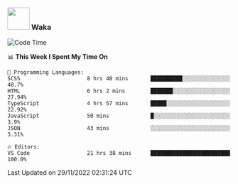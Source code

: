 ### <img src="https://media.giphy.com/media/VgCDAzcKvsR6OM0uWg/giphy.gif" width="50"> Waka

  <!--START_SECTION:waka-->
![Code Time](http://img.shields.io/badge/Code%20Time-1%2C122%20hrs%2028%20mins-blue)

📊 **This Week I Spent My Time On** 

```text
💬 Programming Languages: 
SCSS                     8 hrs 48 mins       ██████████░░░░░░░░░░░░░░░   40.7% 
HTML                     6 hrs 2 mins        ███████░░░░░░░░░░░░░░░░░░   27.94% 
TypeScript               4 hrs 57 mins       █████░░░░░░░░░░░░░░░░░░░░   22.92% 
JavaScript               50 mins             █░░░░░░░░░░░░░░░░░░░░░░░░   3.9% 
JSON                     43 mins             ░░░░░░░░░░░░░░░░░░░░░░░░░   3.31%

🔥 Editors: 
VS Code                  21 hrs 38 mins      █████████████████████████   100.0%

```


 Last Updated on 29/11/2022 02:31:24 UTC
<!--END_SECTION:waka-->
